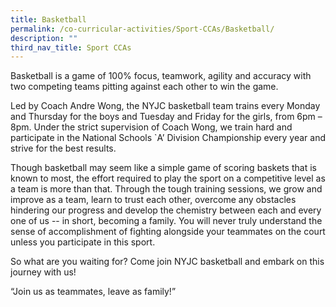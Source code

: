 ```yaml
---
title: Basketball
permalink: /co-curricular-activities/Sport-CCAs/Basketball/
description: ""
third_nav_title: Sport CCAs
---
```

Basketball is a game of 100% focus, teamwork, agility and accuracy with two competing teams pitting against each other to win the game.

Led by Coach Andre Wong, the NYJC basketball team trains every Monday and Thursday for the boys and Tuesday and Friday for the girls, from 6pm – 8pm. Under the strict supervision of Coach Wong, we train hard and participate in the National Schools `A’ Division Championship every year and strive for the best results.

Though basketball may seem like a simple game of scoring baskets that is known to most, the effort required to play the sport on a competitive level as a team is more than that. Through the tough training sessions, we grow and improve as a team, learn to trust each other, overcome any obstacles hindering our progress and develop the chemistry between each and every one of us -- in short, becoming a family. You will never truly understand the sense of accomplishment of fighting alongside your teammates on the court unless you participate in this sport.

So what are you waiting for? Come join NYJC basketball and embark on this journey with us!

“Join us as teammates, leave as family!”

